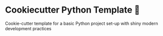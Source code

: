 # Cookiecutter Python Template 🍪
Cookie-cutter template for a basic Python project set-up with shiny modern development practices

